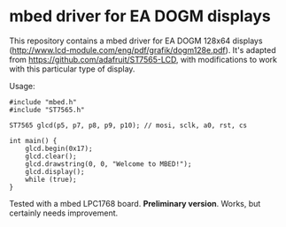 # mbed driver for EA DOGM displays

This repository contains a mbed driver for EA DOGM 128x64 displays (http://www.lcd-module.com/eng/pdf/grafik/dogm128e.pdf). It's adapted from https://github.com/adafruit/ST7565-LCD, with modifications to work with this particular type of display.

Usage:

```
#include "mbed.h"
#include "ST7565.h"

ST7565 glcd(p5, p7, p8, p9, p10); // mosi, sclk, a0, rst, cs

int main() {
    glcd.begin(0x17);
    glcd.clear();
    glcd.drawstring(0, 0, "Welcome to MBED!");
    glcd.display();
    while (true);
}
```

Tested with a mbed LPC1768 board.
**Preliminary version**. Works, but certainly needs improvement.


